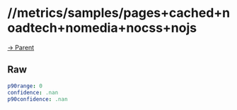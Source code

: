 
# //metrics/samples/pages+cached+noadtech+nomedia+nocss+nojs

[→ Parent](../..)


## Raw


```yaml
p90range: 0
confidence: .nan
p90confidence: .nan

```

